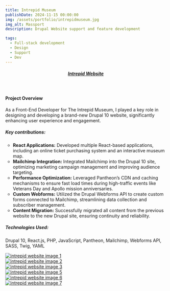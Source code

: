```yaml
---
title: Intrepid Museum
publishDate: 2024-11-15 00:00:00
img: /assets/portfolio/intrepidmuseum.jpg
img_alt: Massport
description: Drupal Website support and feature development

tags:
  - Full-stack development
  - Design
  - Support
  - Dev
---
```



##### <div><center><a class="highlight highlight-bb content-center" href="http://www.intrepidmuseum.org">Intrepid Website</a></center></div>
<br>
<style>
ul{
    text-decoration:;
    list-style-type: circle!important;
}
</style>


#### Project Overview

As a Front-End Developer for The Intrepid Museum, I played a key role in designing and developing a brand-new Drupal 10 website, significantly enhancing user experience and engagement.

##### Key contributions:

  - **React Applications:** Developed multiple React-based applications, including an online ticket purchasing system and an interactive museum map.
  - **Mailchimp Integration:** Integrated Mailchimp into the Drupal 10 site, optimizing marketing campaign management and improving audience targeting.
  - **Performance Optimization:** Leveraged Pantheon’s CDN and caching mechanisms to ensure fast load times during high-traffic events like Veterans Day and Apollo mission anniversaries.
  - **Custom Webforms:** Utilized the Drupal Webforms API to create custom forms connected to Mailchimp, streamlining data collection and subscriber management.
  - **Content Migration:** Successfully migrated all content from the previous website to the new Drupal site, ensuring continuity and reliability.

##### Technologies Used: 
Drupal 10, React.js, PHP, JavaScript, Pantheon, Mailchimp, Webforms API, SASS, Twig, YAML

<script type="module" src="../../../scripts/fslightbox.js"></script>

<div class="container mx-auto space-y- lg:space-y-0 lg:gap-3 lg:grid lg:grid-cols-3">
  <div class="w-full rounded hover:opacity-50">
      <a data-fslightbox href="https://i.imgur.com/NTfCzDq.jpg"><img src="/assets/portfolio/intrepidmuseum.jpg" alt="intrepid website image 1"></a>
  </div>
  <div class="w-full rounded hover:opacity-50">
      <a data-fslightbox href="https://i.imgur.com/NlzT2ZW.jpg"><img src="/assets/portfolio/intrepid1.jpg" alt="intrepid website image 2"></a>
  </div>
  <div class="w-full rounded hover:opacity-50">
      <a data-fslightbox href="https://i.imgur.com/OcKmMRL.jpg"><img src="/assets/portfolio/intrepid2.jpg" alt="intrepid website image 3"></a>
  </div>
  <div class="w-full rounded hover:opacity-50">
      <a data-fslightbox href="https://i.imgur.com/ofhg384.jpg"><img src="/assets/portfolio/intrepid3.jpg" alt="intrepid website image 5"></a>
  </div>
  <div class="w-full rounded hover:opacity-50">
      <a data-fslightbox href="https://i.imgur.com/ehnjxwY.jpg"><img src="/assets/portfolio/intrepid4.jpg" alt="intrepid website image 6"></a>
  </div>
  <div class="w-full rounded hover:opacity-50">
      <a data-fslightbox href="https://i.imgur.com/ZNOUFEW.jpg"><img src="/assets/portfolio/intrepid5.jpg" alt="intrepid website image 7"></a>
  </div>
</div>

